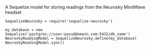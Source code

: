 A Sequelize model for storing readings from the Neurosky MindWave headset

```
SequelizeNeurosky = require('sequelize-neurosky')

my_database = new Sequelize('postgres://user:pass@domain.com:5432/db_name')
NeuroskyReadingModel = SequelizeNeurosky.define(my_database)
NeuroskyReadingModel.sync()
````
